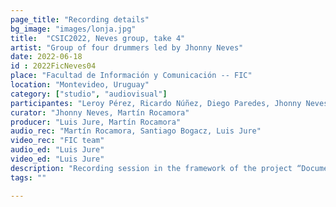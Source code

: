 ```yaml
---
page_title: "Recording details"
bg_image: "images/lonja.jpg"
title:  "CSIC2022, Neves group, take 4"  
artist: "Group of four drummers led by Jhonny Neves"  
date: 2022-06-18
id : 2022FicNeves04
place: "Facultad de Información y Comunicación -- FIC"  
location: "Montevideo, Uruguay"  
category: ["studio", "audiovisual"]
participantes: "Leroy Pérez, Ricardo Núñez, Diego Paredes, Jhonny Neves"  
curator: "Jhonny Neves, Martín Rocamora"  
producer: "Luis Jure, Martín Rocamora"  
audio_rec: "Martín Rocamora, Santiago Bogacz, Luis Jure"  
video_rec: "FIC team"  
audio_ed: "Luis Jure"  
video_ed: "Luis Jure"  
description: "Recording session in the framework of the project “Documentation and analysis of Uruguayan candombe drumming” funded by CSIC, the research agency of the University. The session was conducted in collaboration with FIC."  
tags: ""  

---
```

